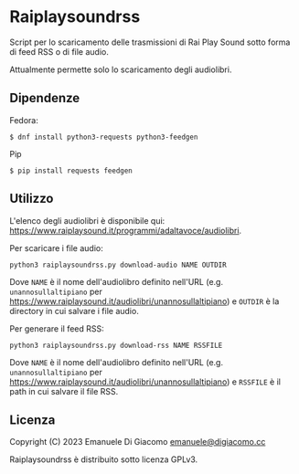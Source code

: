 # Raiplaysoundrss

Script per lo scaricamento delle trasmissioni di Rai Play Sound sotto forma di feed RSS o di file audio.

Attualmente permette solo lo scaricamento degli audiolibri.

## Dipendenze

Fedora:

```
$ dnf install python3-requests python3-feedgen
```

Pip

```
$ pip install requests feedgen
```


## Utilizzo

L'elenco degli audiolibri è disponibile qui: https://www.raiplaysound.it/programmi/adaltavoce/audiolibri.

Per scaricare i file audio:

```
python3 raiplaysoundrss.py download-audio NAME OUTDIR
```

Dove `NAME` è il nome dell'audiolibro definito nell'URL (e.g.
`unannosullaltipiano` per
https://www.raiplaysound.it/audiolibri/unannosullaltipiano) e `OUTDIR` è la
directory in cui salvare i file audio.

Per generare il feed RSS:

```
python3 raiplaysoundrss.py download-rss NAME RSSFILE
```

Dove `NAME` è il nome dell'audiolibro definito nell'URL (e.g.
`unannosullaltipiano` per
https://www.raiplaysound.it/audiolibri/unannosullaltipiano) e `RSSFILE` è il
path in cui salvare il file RSS.

## Licenza

Copyright (C) 2023 Emanuele Di Giacomo emanuele@digiacomo.cc

Raiplaysoundrss è distribuito sotto licenza GPLv3.
